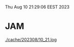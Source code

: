 Thu Aug 10 21:29:06 EEST 2023
# JAM
<a href='./cache/202308/10_21.log'>./cache/202308/10_21.log</a>

